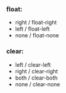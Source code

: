 ### float:

- right / float-right
- left / float-left
- none / float-none

### clear:

- left / clear-left
- right / clear-right
- both / clear-both
- none / clear-none
